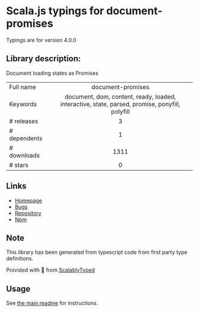 
# Scala.js typings for document-promises

Typings are for version 4.0.0

## Library description:
Document loading states as Promises

|                    |                 |
| ------------------ | :-------------: |
| Full name          | document-promises |
| Keywords           | document, dom, content, ready, loaded, interactive, state, parsed, promise, ponyfill, polyfill |
| # releases         | 3 |
| # dependents       | 1 |
| # downloads        | 1311 |
| # stars            | 0 |

## Links
- [Homepage](https://github.com/jonathantneal/document-promises#readme)
- [Bugs](https://github.com/jonathantneal/document-promises/issues)
- [Repository](https://github.com/jonathantneal/document-promises)
- [Npm](https://www.npmjs.com/package/document-promises)
    


## Note
This library has been generated from typescript code from first party type definitions.

Provided with :purple_heart: from [ScalablyTyped](https://github.com/oyvindberg/ScalablyTyped)

## Usage
See [the main readme](../../readme.md) for instructions.



